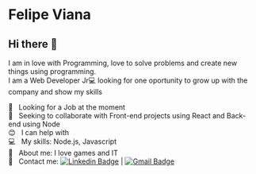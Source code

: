 


# Felipe Viana

## Hi there 👋
I am in love with Programming, love to solve problems and create new things using programming.
<br/>I am a Web Developer Jr:computer: looking for one oportunity to grow up with the company and show my skills

 :rocket:  &nbsp; Looking for a Job at the moment
 <br/> :purple_heart: &nbsp; Seeking to collaborate with Front-end projects using React and Back-end using Node
 <br/> :blush: &nbsp; I can help with
 <br/> :computer: &nbsp; My skills: Node.js, Javascript
 <br/> 💬  &nbsp; About me: I love games and IT
 <br/> :email: &nbsp; Contact me: [![Linkedin Badge](https://img.shields.io/badge/-FelipeViana-blue?style=flat-square&logo=Linkedin&logoColor=white&link=https://www.linkedin.com/in/felipe-viana)](https://www.linkedin.com/in/felipe-viana) 
| 
[![Gmail Badge](https://img.shields.io/badge/-felipetiburcioviana@gmail.com-c14438?style=flat-square&logo=Gmail&logoColor=white&link=mailto:felipetiburciovia@gmail.com)](mailto:felipetiburcioviana@gmail.com)
